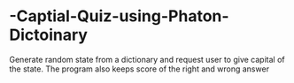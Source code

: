 # -Captial-Quiz-using-Phaton-Dictoinary
Generate random state from a dictionary and request user to give capital of the state. The program also keeps score of the right and wrong answer
